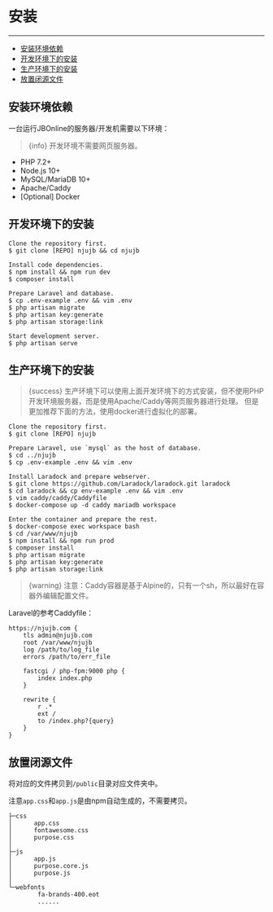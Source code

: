 # 安装

---

- [安装环境依赖](#dependencies)
- [开发环境下的安装](#install-dev)
- [生产环境下的安装](#install-prod)
- [放置闭源文件](#private-files)

<a name="dependencies"></a>
## 安装环境依赖

一台运行JBOnline的服务器/开发机需要以下环境：

> {info} 开发环境不需要网页服务器。

- PHP 7.2+
- Node.js 10+
- MySQL/MariaDB 10+
- Apache/Caddy
- [Optional] Docker

<a name="install-dev"></a>
## 开发环境下的安装

```shell
Clone the repository first.
$ git clone [REPO] njujb && cd njujb

Install code dependencies.
$ npm install && npm run dev
$ composer install

Prepare Laravel and database.
$ cp .env-example .env && vim .env
$ php artisan migrate
$ php artisan key:generate
$ php artisan storage:link

Start development server.
$ php artisan serve
```

<a name="install-prod"></a>
## 生产环境下的安装

> {success} 生产环境下可以使用上面开发环境下的方式安装，但不使用PHP开发环境服务器，而是使用Apache/Caddy等网页服务器进行处理。
> 但是更加推荐下面的方法，使用docker进行虚拟化的部署。

```shell
Clone the repository first.
$ git clone [REPO] njujb

Prepare Laravel, use `mysql` as the host of database.
$ cd ../njujb
$ cp .env-example .env && vim .env

Install Laradock and prepare webserver.
$ git clone https://github.com/Laradock/laradock.git laradock
$ cd laradock && cp env-example .env && vim .env
$ vim caddy/caddy/Caddyfile
$ docker-compose up -d caddy mariadb workspace

Enter the container and prepare the rest.
$ docker-compose exec workspace bash
$ cd /var/www/njujb
$ npm install && npm run prod
$ composer install
$ php artisan migrate
$ php artisan key:generate
$ php artisan storage:link
```

> {warning} 注意：Caddy容器是基于Alpine的，只有一个sh，所以最好在容器外编辑配置文件。

Laravel的参考Caddyfile：
```caddyfile
https://njujb.com {
    tls admin@njujb.com
    root /var/www/njujb
    log /path/to/log_file
    errors /path/to/err_file
    
    fastcgi / php-fpm:9000 php {
        index index.php
    }
    
    rewrite {
        r .*
        ext /
        to /index.php?{query}
    }
}
```

<a name="private-files"></a>
## 放置闭源文件

将对应的文件拷贝到`/public`目录对应文件夹中。

注意`app.css`和`app.js`是由npm自动生成的，不需要拷贝。

```shell
├─css
│      app.css
│      fontawesome.css
│      purpose.css
│
├─js
│      app.js
│      purpose.core.js
│      purpose.js
│
└─webfonts
        fa-brands-400.eot
        ......
```